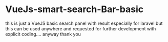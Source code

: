 # VueJs-smart-search-Bar-basic
this is just a VueJS basic search panel with result especially for laravel but this can be used anywhere and requested for further development with explicit coding.... anyway thank you
